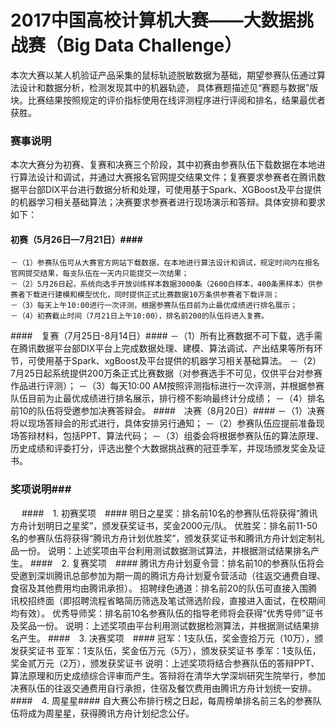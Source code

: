 # 2017中国高校计算机大赛——大数据挑战赛（Big Data Challenge） #

本次大赛以某人机验证产品采集的鼠标轨迹脱敏数据为基础，期望参赛队伍通过算法设计和数据分析，检测发现其中的机器轨迹，
具体赛题描述见“赛题与数据”版块。比赛结果按照规定的评价指标使用在线评测程序进行评阅和排名，结果最优者获胜。

### 赛事说明 ###

本次大赛分为初赛、复赛和决赛三个阶段，其中初赛由参赛队伍下载数据在本地进行算法设计和调试，并通过大赛报名官网提交结果文件；复赛要求参赛者在腾讯数据平台部DIX平台进行数据分析和处理，可使用基于Spark、XGBoost及平台提供的机器学习相关基础算法；决赛要求参赛者进行现场演示和答辩。具体安排和要求如下：
#### 初赛（5月26日—7月21日）####
	－（1）参赛队伍可从大赛官方网站下载数据，在本地进行算法设计和调试，规定时间内在报名官网提交结果，每支队伍在一天内只能提交一次结果；
	－（2）5月26日起，系统向选手开放训练样本数据3000条（2600白样本，400条黑样本）供参赛者下载进行建模和模型优化，同时提供正式比赛数据10万条供参赛者下载评测；
	－（3）每天上午10:00进行一次评测，根据参赛队伍目前为止最优成绩进行排名展示；
	－（4）初赛截止时间（7月21日上午10:00），排名前200的队伍将进入复赛。
####　复赛（7月25日-8月14日）####
	－（1）所有比赛数据不可下载，选手需在腾讯数据平台部DIX平台上完成数据处理、建模、算法调试、产出结果等所有环节，可使用基于Spark、xgBoost及平台提供的机器学习相关基础算法。
	－（2）7月25日起系统提供200万条正式比赛数据（对参赛选手不可见，仅供平台对参赛作品进行评测）；
	－（3）每天10:00 AM按照评测指标进行一次评测，并根据参赛队伍目前为止最优成绩进行排名展示，排行榜不影响最终计分成绩；
	－（4）排名前10的队伍将受邀参加决赛答辩会。
####　决赛（8月20日）####
	－（1）决赛将以现场答辩会的形式进行，具体安排另行通知；
	－（2）参赛队伍应提前准备现场答辩材料，包括PPT、算法代码；
	－（3）组委会将根据参赛队伍的算法原理、历史成绩和评委打分，评选出整个大数据挑战赛的冠亚季军，并现场颁发奖金及证书。


### 奖项说明###
　
####　1.  初赛奖项　####
	明日之星奖：排名前10名的参赛队伍将获得”腾讯方舟计划明日之星奖”，颁发获奖证书，奖金2000元/队。
	优胜奖：排名前11-50名的参赛队伍将获得“腾讯方舟计划优胜奖”，颁发获奖证书和腾讯方舟计划定制礼品一份。
	说明：上述奖项由平台利用测试数据测试算法，并根据测试结果排名产生。
####　2.  复赛奖项　####
	腾讯方舟计划夏令营：排名前10的参赛队伍将会受邀到深圳腾讯总部参加为期一周的腾讯方舟计划夏令营活动（往返交通费自理、食宿及其他费用均由腾讯承担）。
	招聘绿色通道：排名前20的队伍可直接入围腾讯校招终面（即招聘流程省略简历筛选及笔试筛选阶段，直接进入面试，在校期间均有效）。
	优秀导师奖：排名前10名参赛队伍的指导老师将会获得“优秀导师”证书及奖品一份。
	说明：上述奖项由平台利用测试数据检测算法，并根据测试结果排名产生。
####　3.  决赛奖项　####
	冠军：1支队伍，奖金壹拾万元（10万），颁发获奖证书
	亚军：1支队伍，奖金伍万元（5万），颁发获奖证书
	季军：1支队伍，奖金贰万元（2万），颁发获奖证书
	说明：上述奖项将结合参赛队伍的答辩PPT、算法原理和历史成绩综合评审而产生。答辩将在清华大学深圳研究生院举行，参加决赛队伍的往返交通费用自行承担，住宿及餐饮费用由腾讯方舟计划统一安排。
####　4. 周星星####
	自大赛公布排行榜之日起，每周榜单排名前三名的参赛队伍将成为周星星，获得腾讯方舟计划纪念公仔。

